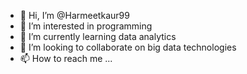 - 👋 Hi, I’m @Harmeetkaur99
- 👀 I’m interested in programming
- 🌱 I’m currently learning data analytics
- 💞️ I’m looking to collaborate on big data technologies
- 📫 How to reach me ...

<!---
Harmeetkaur99/Harmeetkaur99 is a ✨ special ✨ repository because its `README.md` (this file) appears on your GitHub profile.
You can click the Preview link to take a look at your changes.
--->
